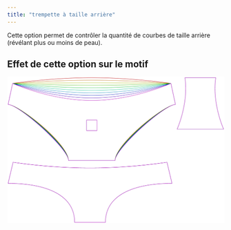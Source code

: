 ```yaml
---
title: "trempette à taille arrière"
---
```


Cette option permet de contrôler la quantité de courbes de taille arrière (révélant plus ou moins de peau).

## Effet de cette option sur le motif

![Cette image montre l'effet de cette option en superposant plusieurs variantes qui ont une valeur différente pour cette option](ursula_backdip_sample.svg "Effet de cette option sur le motif")
